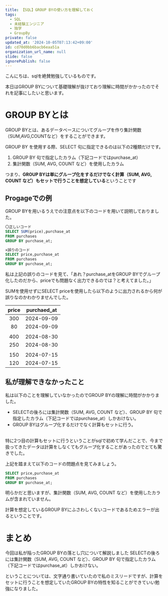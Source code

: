 ```yaml
---
title: 【SQL】GROUP BYの使い方を理解しておく
tags:
  - SQL
  - 未経験エンジニア
  - 独学
  - GroupBy
private: false
updated_at: '2024-10-05T07:13:42+09:00'
id: cd70d0bb6bacb6eaa51a
organization_url_name: null
slide: false
ignorePublish: false
---
```

こんにちは、sqlを絶賛勉強しているものです。

本日はGROUP BYについて基礎理解が抜けており理解に時間がかかったのでそれを記事にしたいと思います。

# GROUP BYとは
GROUP BYとは、あるデータベースについてグループを作り集計関数（SUM,AVG,COUNTなど）をすることができます。

GROUP BY を使用する際、SELECT 句に指定できるのは以下の2種類だけです。
1. GROUP BY 句で指定したカラム（下記コードではpurchase_at）
2. 集計関数（SUM, AVG, COUNT など）を使用したカラム

つまり、<strong>GROUP BYは単にグループ化をするだけでなく計算（SUM, AVG, COUNT など）もセットで行うことを想定している</strong>ということです


## Progageでの例

GROUP BYを用いるうえでの注意点を以下のコードを用いて説明しておりました。

```sql:groupby.sql
〇正しいコード
SELECT SUM(price),purchase_at
FROM purchases
GROUP BY purchase_at;

×誤りのコード
SELECT price,purchase_at
FROM purchases
GROUP BY purchase_at;
```

私は上記の誤りのコードを見て、「あれ？purchase_atをGROUP BYでグループ化したのだから、priceでも問題なく出力できるのでは？と考えてました。」

SUMを使用せずにSELECT priceを使用したら以下のように出力されるから何が誤りなのかわかりませんでした。


| price | purchaed_at |
|:-:|:-:|
| 300 | 2024-09-09 |
| 80  | 2024-09-09  |
|   |   |
| 400  | 2024-08-30  |
| 250  | 2024-08-30  |
|   |   |
| 150  | 2024-07-15  |
|120   |2024-07-15   |

## 私が理解できなかったこと

私は以下のことを理解していなかったのでGROUP BYの理解に時間がかかりました。

* SELECTの後ろには集計関数（SUM, AVG, COUNT など）、GROUP BY 句で指定したカラム（下記コードではpurchase_at）しかおけない。
* GROUP BYはグループ化するだけでなく計算もセットに行う。

<br>
特に2つ目の計算もセットに行うということがsqlで初めて学んだことで、今まで扱ってきたデータは計算をしなくてもグループ化することがあったのでとても驚きでした。

上記を踏まえて以下のコードの問題点を見てみましょう。

```sql:groupby.sql
SELECT price,purchase_at
FROM purchases
GROUP BY purchase_at;
```

明らかだと思いますが、集計関数（SUM, AVG, COUNT など）を使用したカラムが含まれていません。

計算を想定しているGROUP BYにふさわしくないコードであるためエラーが出るということです。

# まとめ

今回は私が陥ったGROUP BYの落とし穴について解説しました
SELECTの後ろには集計関数（SUM, AVG, COUNT など）、GROUP BY 句で指定したカラム（下記コードではpurchase_at）しかおけない。

ということについては、文字通り書いていたので私のミスリードですが、計算をセットに行うことを想定していたGROUP BYの特性を知ることができていい勉強になりました。
